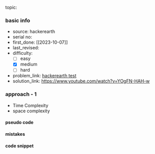 topic:

### basic info
- source: hackerearth
- serial no:
- first_done: [[2023-10-07]]
- last_revised:
- difficulty:
	- [ ] easy
	- [x] medium
	- [ ] hard
- problem_link: [hackerearth test](https://www.hackerearth.com/challenges/competitive/hackerearth-test-draft-3-115/algorithm/bulb-switcher-3-aaa3d3e2/)
- solution_link: https://www.youtube.com/watch?v=YOgFN-HAH-w

### approach - 1
- Time Complexity
- space complexity

#### pseudo code

#### mistakes

#### code snippet
```python

```